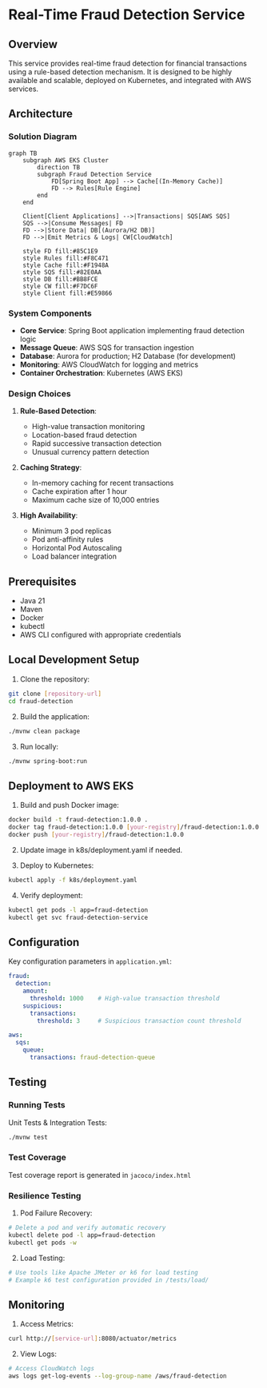 # Real-Time Fraud Detection Service

## Overview
This service provides real-time fraud detection for financial transactions using a rule-based detection mechanism. It is designed to be highly available and scalable, deployed on Kubernetes, and integrated with AWS services.

## Architecture

### Solution Diagram
```mermaid
graph TB
    subgraph AWS EKS Cluster
        direction TB
        subgraph Fraud Detection Service
            FD[Spring Boot App] --> Cache[(In-Memory Cache)]
            FD --> Rules[Rule Engine]
        end
    end
    
    Client[Client Applications] -->|Transactions| SQS[AWS SQS]
    SQS -->|Consume Messages| FD
    FD -->|Store Data| DB[(Aurora/H2 DB)]
    FD -->|Emit Metrics & Logs| CW[CloudWatch]
    
    style FD fill:#85C1E9
    style Rules fill:#F8C471
    style Cache fill:#F1948A
    style SQS fill:#82E0AA
    style DB fill:#BB8FCE
    style CW fill:#F7DC6F
    style Client fill:#E59866
```

### System Components
- **Core Service**: Spring Boot application implementing fraud detection logic
- **Message Queue**: AWS SQS for transaction ingestion
- **Database**: Aurora for production; H2 Database (for development)
- **Monitoring**: AWS CloudWatch for logging and metrics
- **Container Orchestration**: Kubernetes (AWS EKS)

### Design Choices
1. **Rule-Based Detection**:
   - High-value transaction monitoring
   - Location-based fraud detection
   - Rapid successive transaction detection
   - Unusual currency pattern detection

2. **Caching Strategy**:
   - In-memory caching for recent transactions
   - Cache expiration after 1 hour
   - Maximum cache size of 10,000 entries

3. **High Availability**:
   - Minimum 3 pod replicas
   - Pod anti-affinity rules
   - Horizontal Pod Autoscaling
   - Load balancer integration

## Prerequisites
- Java 21
- Maven
- Docker
- kubectl
- AWS CLI configured with appropriate credentials

## Local Development Setup

1. Clone the repository:
```bash
git clone [repository-url]
cd fraud-detection
```

2. Build the application:
```bash
./mvnw clean package
```

3. Run locally:
```bash
./mvnw spring-boot:run
```

## Deployment to AWS EKS

1. Build and push Docker image:
```bash
docker build -t fraud-detection:1.0.0 .
docker tag fraud-detection:1.0.0 [your-registry]/fraud-detection:1.0.0
docker push [your-registry]/fraud-detection:1.0.0
```

2. Update image in k8s/deployment.yaml if needed.

3. Deploy to Kubernetes:
```bash
kubectl apply -f k8s/deployment.yaml
```

4. Verify deployment:
```bash
kubectl get pods -l app=fraud-detection
kubectl get svc fraud-detection-service
```

## Configuration

Key configuration parameters in `application.yml`:

```yaml
fraud:
  detection:
    amount:
      threshold: 1000    # High-value transaction threshold
    suspicious:
      transactions:
        threshold: 3     # Suspicious transaction count threshold

aws:
  sqs:
    queue:
      transactions: fraud-detection-queue
```

## Testing

### Running Tests

Unit Tests & Integration Tests:
```bash
./mvnw test
```
### Test Coverage
Test coverage report is generated in `jacoco/index.html`

### Resilience Testing

1. Pod Failure Recovery:
```bash
# Delete a pod and verify automatic recovery
kubectl delete pod -l app=fraud-detection
kubectl get pods -w
```

2. Load Testing:
```bash
# Use tools like Apache JMeter or k6 for load testing
# Example k6 test configuration provided in /tests/load/
```

## Monitoring

1. Access Metrics:
```bash
curl http://[service-url]:8080/actuator/metrics
```

2. View Logs:
```bash
# Access CloudWatch logs
aws logs get-log-events --log-group-name /aws/fraud-detection
```